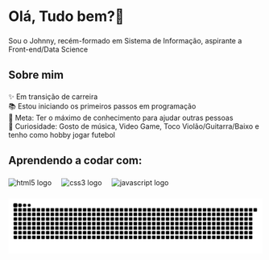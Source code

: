 <h1 align="left">Olá, Tudo bem?👋</h1>

###

<p align="left">Sou o Johnny, recém-formado em Sistema de Informação, aspirante a Front-end/Data Science
</p>

###

<h2 align="left">Sobre mim</h2>

###

<p align="left">✨ Em transição de carreira<br>📚 Estou iniciando os primeiros passos em programação<br>🎯 Meta: Ter o máximo de conhecimento para ajudar outras pessoas<br>🎲 Curiosidade: Gosto de música, Video Game, Toco Violão/Guitarra/Baixo e tenho como hobby jogar futebol</p>

###

<h2 align="left">Aprendendo a codar com:</h2>

###

<div align="left">
  <img src="https://cdn.jsdelivr.net/gh/devicons/devicon/icons/html5/html5-original.svg" height="40" alt="html5 logo"  />
  <img width="12" />
  <img src="https://cdn.jsdelivr.net/gh/devicons/devicon/icons/css3/css3-original.svg" height="40" alt="css3 logo"  />
  <img width="12" />
  <img src="https://cdn.jsdelivr.net/gh/devicons/devicon/icons/javascript/javascript-original.svg" height="40" alt="javascript logo"  />
</div>

###

<img src="https://raw.githubusercontent.com/johnnymaia/johnnymaia/output/snake.svg" alt="Snake animation" />

###
